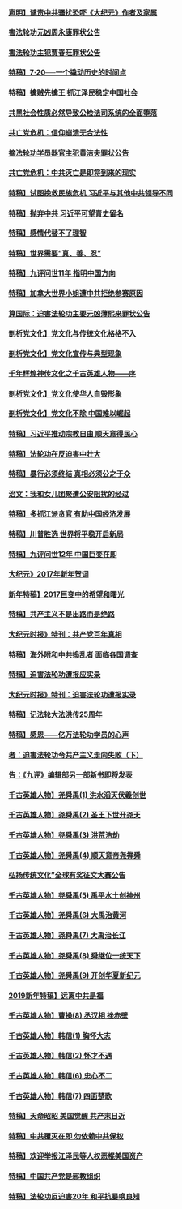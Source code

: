 #### [声明】谴责中共骚扰恐吓《大纪元》作者及家属](../pages/nsc424/n4442933.md)
#### [害法轮功元凶周永康罪状公告](../pages/nsc424/n4234109.md)
#### [害法轮功主犯贾春旺罪状公告](../pages/nsc424/n4455857.md)
#### [特稿】7‧20──一个撬动历史的时间点](../pages/nsc424/n4481700.md)
#### [特稿】擒贼先擒王 抓江泽民稳定中国社会](../pages/nsc424/n4530296.md)
#### [共黑社会性质必然导致公检法司系统的全面堕落](../pages/nsc424/n4541854.md)
#### [共亡党危机：信仰崩溃无合法性](../pages/nsc424/n4545222.md)
#### [摘法轮功学员器官主犯黄洁夫罪状公告](../pages/nsc424/n4547015.md)
#### [共亡党危机：中共灭亡是即将到来的现实](../pages/nsc424/n4547349.md)
#### [特稿】试图挽救民族危机 习近平与其他中共领导不同](../pages/nsc424/n4548555.md)
#### [特稿】抛弃中共 习近平可望青史留名](../pages/nsc424/n4549169.md)
#### [特稿】感情代替不了理智](../pages/nsc424/n4564327.md)
#### [特稿】世界需要“真、善、忍”](../pages/nsc424/n4577812.md)
#### [特稿】九评问世11年 指明中国方向](../pages/nsc424/n4578971.md)
#### [特稿】加拿大世界小姐遭中共拒绝参赛原因](../pages/nsc424/n4585305.md)
#### [算国际：迫害法轮功主要元凶薄熙来罪状公告](../pages/nsc424/n4621860.md)
#### [剖析党文化】党文化与传统文化格格不入](../pages/nsc424/n4665279.md)
#### [剖析党文化】党文化宣传与典型现象](../pages/nsc424/n4667282.md)
#### [千年辉煌神传文化之千古英雄人物——序](../pages/nsc424/n7465898.md)
#### [剖析党文化】党文化使华人自毁形象](../pages/nsc424/n7480414.md)
#### [剖析党文化】党文化不除 中国难以崛起](../pages/nsc424/n7484466.md)
#### [特稿】习近平推动宗教自由 顺天意得民心](../pages/nsc424/n7782230.md)
#### [特稿】法轮功在反迫害中壮大](../pages/nsc424/n7915493.md)
#### [特稿】暴行必须终结‭ ‬真相必须公之于众](../pages/nsc424/n8103572.md)
#### [治文：我和女儿团聚遭公安阻扰的经过](../pages/nsc424/n8186638.md)
#### [特稿】多抓江派贪官 有助中国经济发展](../pages/nsc424/n8454769.md)
#### [特稿】川普胜选 世界将平稳开启新局](../pages/nsc424/n8482166.md)
#### [特稿】九评问世12年 中国巨变在即](../pages/nsc424/n8506053.md)
#### [大纪元》2017年新年贺词](../pages/nsc424/n8651727.md)
#### [新年特稿】2017巨变中的希望和曙光](../pages/nsc424/n8655525.md)
#### [特稿】共产主义不是出路而是绝路](../pages/nsc424/n8792816.md)
#### [大纪元时报》特刊：共产党百年真相](../pages/nsc424/n8879818.md)
#### [特稿】海外附和中共捣乱者 面临各国调查](../pages/nsc424/n9047645.md)
#### [特稿】迫害法轮功遭报应实录](../pages/nsc424/n9055656.md)
#### [大纪元时报》特刊：迫害法轮功遭报实录](../pages/nsc424/n9082916.md)
#### [特稿】记法轮大法洪传25周年](../pages/nsc424/n9116480.md)
#### [特稿】感恩——亿万法轮功学员的心声](../pages/nsc424/n9880260.md)
#### [者：迫害法轮功令共产主义走向失败（下）](../pages/nsc424/n10009951.md)
#### [告：《九评》编辑部另一部新书即将发表](../pages/nsc424/n10405104.md)
#### [千古英雄人物】尧舜禹(1) 洪水滔天伏羲创世](../pages/nsc424/n7467618.md)
#### [千古英雄人物】尧舜禹(2) 圣王下世开尧天](../pages/nsc424/n7467643.md)
#### [千古英雄人物】尧舜禹(3) 洪荒浩劫](../pages/nsc424/n7471607.md)
#### [千古英雄人物】尧舜禹(4) 顺天意帝尧禅舜](../pages/nsc424/n7471624.md)
#### [弘扬传统文化”全球有奖征文大赛公告](../pages/nsc424/n10889849.md)
#### [千古英雄人物】尧舜禹(5) 禹平水土创神州](../pages/nsc424/n7475809.md)
#### [千古英雄人物】尧舜禹(6) 大禹治黄河](../pages/nsc424/n7475816.md)
#### [千古英雄人物】尧舜禹(7) 大禹治长江](../pages/nsc424/n7475820.md)
#### [千古英雄人物】尧舜禹(8) 舜继位一统天下](../pages/nsc424/n7515411.md)
#### [千古英雄人物】尧舜禹(9) 开创华夏新纪元](../pages/nsc424/n7519873.md)
#### [2019新年特稿】远离中共是福](../pages/nsc424/n10942748.md)
#### [千古英雄人物】曹操(8) 丞汉相 挫赤壁](../pages/nsc424/n7662490.md)
#### [千古英雄人物】韩信(1) 胸怀大志](../pages/nsc424/n7544501.md)
#### [千古英雄人物】韩信(2) 怀才不遇](../pages/nsc424/n7547691.md)
#### [千古英雄人物】韩信(6) 忠心不二](../pages/nsc424/n7552572.md)
#### [千古英雄人物】韩信(7) 四面楚歌](../pages/nsc424/n7552608.md)
#### [特稿】天命昭昭 美国觉醒 共产末日近](../pages/nsc424/n11150259.md)
#### [特稿】中共覆灭在即 勿依赖中共保权](../pages/nsc424/n11278510.md)
#### [特稿】欢迎举报江泽民等人权恶棍美国资产](../pages/nsc424/n11303040.md)
#### [特稿】中国共产党是邪教组织](../pages/nsc424/n11355551.md)
#### [特稿】法轮功反迫害20年 和平抗暴唤良知](../pages/nsc424/n11389135.md)
